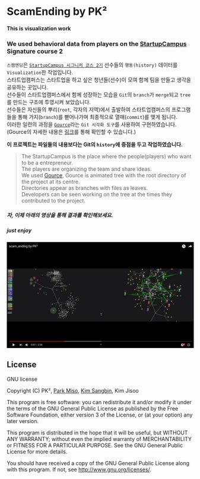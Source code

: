 # ScamEnding by PK²

#### This is visualization work 
### We used behavioral data from players on the [StartupCampus](https://www.gstartupcampus.or.kr/) Signature course 2

`스캠엔딩`은 [`StartupCampus 시그니처 코스 2기`](https://www.gstartupcampus.or.kr/)  선수들의 `행동(history)` 데이터를 `Visualization`한 작업입니다.  
스타트업캠퍼스는 스타트업을 하고 싶은 청년들(선수)이 모여 함께 팀을 만들고 생각을 공유하는 곳입니다.  
선수들이 스타트업캠퍼스에서 함께 성장하는 모습을 `Git`의 `branch`가 `merge`되고 `tree`를 만드는 구조에 투영시켜 보았습니다.  
선수들은 자신들의 뿌리(`root`, 각자의 지역)에서 출발하여 스타트업캠퍼스의 프로그램들을 통해 가지(`branch`)를 뻗어나가며 최종적으로 열매(`commit`)를 맺게 됩니다.  
이러한 일련의 과정을 [`Gource`](https://gource.io)라는 `Git 시각화 도구`를 사용하여 구현하였습니다.  
(Gource의 자세한 내용은 [링크](https://gource.io)를 통해 확인할 수 있습니다.)   

__이 프로젝트는 파일들의 내용보다는 Git의 `history`에 중점을 두고 작업하였습니다.__

>The StartupCampus is the place where the people(players) who want to be a entrepreneur.  
>The players are organizing the team and share ideas.  
>We used [Gource](https://gource.io), Gource is animated tree with the root directory of the project at its centre.   
>Directories appear as branches with files as leaves.   
>Developers can be seen working on the tree at the times they contributed to the project.  

##### 자, 이제 아래의 영상을 통해 결과를 확인해보세요.   

##### just enjoy

[![Watch the video](thumbnail.png)](https://youtu.be/wVwQv1qhzeY)


## License

GNU license

Copyright (C) PK², [Park Miso](https://github.com/misoA), [Kim Sangbin](https://github.com/tikitkay), Kim Jisoo

This program is free software: you can redistribute it and/or modify
it under the terms of the GNU General Public License as published by
the Free Software Foundation, either version 3 of the License, or
(at your option) any later version.

This program is distributed in the hope that it will be useful,
but WITHOUT ANY WARRANTY; without even the implied warranty of
MERCHANTABILITY or FITNESS FOR A PARTICULAR PURPOSE. See the
GNU General Public License for more details.

You should have received a copy of the GNU General Public License
along with this program. If not, see <http://www.gnu.org/licenses/>.
